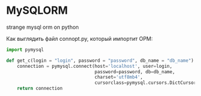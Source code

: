 # MySQLORM
strange mysql orm on python

Как выглядить файл connopt.py, который импортит ОРМ:
```python
import pymysql

def get_c(login = "login", password = "password", db_name = "db_name"):
    connection = pymysql.connect(host='localhost', user=login,
                                 password=password, db=db_name,
                                 charset='utf8mb4',
                                 cursorclass=pymysql.cursors.DictCursor)
    return connection 
```
